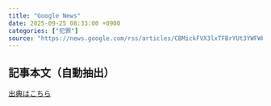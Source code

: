 ```yaml
---
title: "Google News"
date: 2025-09-25 08:33:00 +0900
categories: ["犯罪"]
source: "https://news.google.com/rss/articles/CBMickFVX3lxTFBrYUt3YWFWbnZNYmVyTHZhSVY0b0JXSkdWVlNiVGVrSXBHS1J4eFdpbXNDb01UUnBfV2tPWWViRlJpMjhiS2NIUDBtYk9ZSGpkbkdKQ21CekpRZWhPWVFKall5bUoxNkU5OXlVUEhITWxndw?oc=5"
---
```


## 記事本文（自動抽出）
<body class="y0K44d EA71Tc" id="readabilityBody"></body>

[出典はこちら](https://news.google.com/rss/articles/CBMickFVX3lxTFBrYUt3YWFWbnZNYmVyTHZhSVY0b0JXSkdWVlNiVGVrSXBHS1J4eFdpbXNDb01UUnBfV2tPWWViRlJpMjhiS2NIUDBtYk9ZSGpkbkdKQ21CekpRZWhPWVFKall5bUoxNkU5OXlVUEhITWxndw?oc=5)
